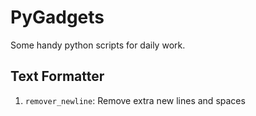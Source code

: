 # PyGadgets
Some handy python scripts for daily work.

## Text Formatter
1. `remover_newline`: Remove extra new lines and spaces
